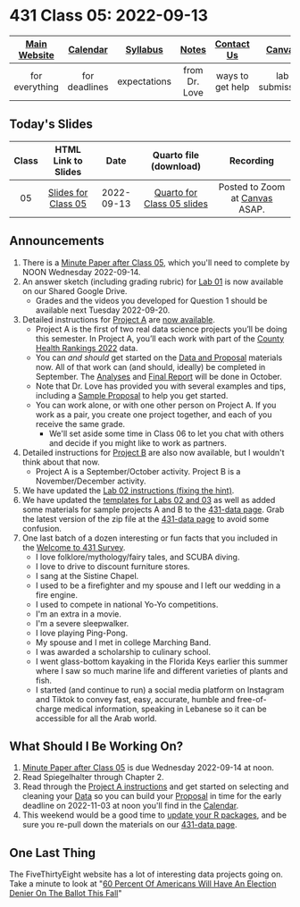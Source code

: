 # 431 Class 05: 2022-09-13

[Main Website](https://thomaselove.github.io/431-2022/) | [Calendar](https://thomaselove.github.io/431-2022/calendar.html) | [Syllabus](https://thomaselove.github.io/431-syllabus-2022/) | [Notes](https://thomaselove.github.io/431-notes/) | [Contact Us](https://thomaselove.github.io/431-2022/contact.html) | [Canvas](https://canvas.case.edu) | [Data and Code](https://github.com/THOMASELOVE/431-data)
:-----------: | :--------------: | :----------: | :---------: | :-------------: | :-----------: | :------------:
for everything | for deadlines | expectations | from Dr. Love | ways to get help | lab submission | for downloads

## Today's Slides

Class | HTML Link to Slides | Date | Quarto file (download) | Recording
:---: | :------------: | :---: | :--------------: | :----: 
05 | [Slides for Class 05](https://thomaselove.github.io/431-slides-2022/class05.html) | 2022-09-13 | [Quarto for Class 05 slides](https://thomaselove.github.io/431-slides-2022/class05.qmd) | Posted to Zoom at [Canvas](https://canvas.case.edu) ASAP.

## Announcements

1. There is a [Minute Paper after Class 05](https://bit.ly/431-2022-min-05), which you'll need to complete by NOON Wednesday 2022-09-14.
2. An answer sketch (including grading rubric) for [Lab 01](https://github.com/THOMASELOVE/431-labs-2022#answer-sketches-and-grading-rubrics) is now available on our Shared Google Drive. 
    - Grades and the videos you developed for Question 1 should be available next Tuesday 2022-09-20.
3. Detailed instructions for [Project A](https://thomaselove.github.io/431-projectA-2022/) are [now available](https://thomaselove.github.io/431-projectA-2022/).
    - Project A is the first of two real data science projects you’ll be doing this semester. In Project A, you’ll each work with part of the [County Health Rankings 2022](https://www.countyhealthrankings.org/2022-measures) data. 
    - You can *and should* get started on the [Data and Proposal](https://thomaselove.github.io/431-projectA-2022/) materials now. All of that work can (and should, ideally) be completed in September. The [Analyses](https://thomaselove.github.io/431-projectA-2022/analyses.html) and [Final Report](https://thomaselove.github.io/431-projectA-2022/report.html) will be done in October.
    - Note that Dr. Love has provided you with several examples and tips, including a [Sample Proposal](https://thomaselove.github.io/431-projectA-2022/exampleA.html) to help you get started.
    - You can work alone, or with one other person on Project A. If you work as a pair, you create one project together, and each of you receive the same grade.
        - We'll set aside some time in Class 06 to let you chat with others and decide if you might like to work as partners.
4. Detailed instructions for [Project B](https://thomaselove.github.io/431-projectA-2022/) are also now available, but I wouldn't think about that now.
    - Project A is a September/October activity. Project B is a November/December activity.
5. We have updated the [Lab 02 instructions (fixing the hint)](https://github.com/THOMASELOVE/431-labs-2022).
6. We have updated the [templates for Labs 02 and 03](https://github.com/THOMASELOVE/431-data) as well as added some materials for sample projects A and B to the [431-data page](https://github.com/THOMASELOVE/431-data). Grab the latest version of the zip file at the [431-data page](https://github.com/THOMASELOVE/431-data) to avoid some confusion. 
7. One last batch of a dozen interesting or fun facts that you included in the [Welcome to 431 Survey](https://bit.ly/431-2022-welcome-survey).
    - I love folklore/mythology/fairy tales, and SCUBA diving.
    - I love to drive to discount furniture stores.
    - I sang at the Sistine Chapel.
    - I used to be a firefighter and my spouse and I left our wedding in a fire engine.
    - I used to compete in national Yo-Yo competitions.
    - I'm an extra in a movie.
    - I'm a severe sleepwalker.
    - I love playing Ping-Pong.
    - My spouse and I met in college Marching Band.
    - I was awarded a scholarship to culinary school.
    - I went glass-bottom kayaking in the Florida Keys earlier this summer where I saw so much marine life and different varieties of plants and fish.
    - I started (and continue to run) a social media platform on Instagram and Tiktok to convey fast, easy, accurate, humble and free-of-charge medical information, speaking in Lebanese so it can be accessible for all the Arab world.

## What Should I Be Working On?

1. [Minute Paper after Class 05](https://bit.ly/431-2022-min-05) is due Wednesday 2022-09-14 at noon.
2. Read Spiegelhalter through Chapter 2.
3. Read through the [Project A instructions](https://thomaselove.github.io/431-projectA-2022/) and get started on selecting and cleaning your [Data](https://thomaselove.github.io/431-projectA-2022/data.html) so you can build your [Proposal](https://thomaselove.github.io/431-projectA-2022/proposal.html) in time for the early deadline on 2022-11-03 at noon you'll find in the [Calendar](https://thomaselove.github.io/431-2022/calendar.html).
4. This weekend would be a good time to [update your R packages](https://thomaselove.github.io/431-2022/software.html#updating-your-r-packages), and be sure you re-pull down the materials on our [431-data page](https://github.com/THOMASELOVE/431-data).

## One Last Thing

The FiveThirtyEight website has a lot of interesting data projects going on. Take a minute to look at "[60 Percent Of Americans Will Have An Election Denier On The Ballot This Fall](https://projects.fivethirtyeight.com/republicans-trump-election-fraud/)"
